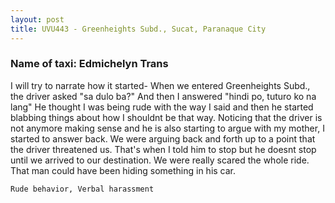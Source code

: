 ```yaml
---
layout: post
title: UVU443 - Greenheights Subd., Sucat, Paranaque City
---
```


### Name of taxi: Edmichelyn Trans

I will try to narrate how it started- When we entered Greenheights Subd., the driver asked "sa dulo ba?" And then I answered "hindi po, tuturo ko na lang" He thought I was being rude with the way I said and then he started blabbing things about how I shouldnt be that way. Noticing that the driver is not anymore making sense and he is also starting to argue with my mother, I started to answer back. We were arguing back and forth up to a point that the driver threatened us. That's when I told him to stop but he doesnt stop until we arrived to our destination. We were really scared the whole ride. That man could have been hiding something in his car.

```Rude behavior, Verbal harassment```
